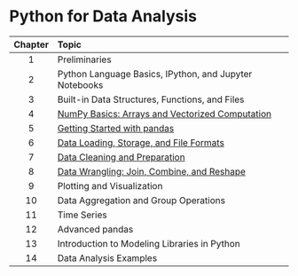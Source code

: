 # Python for Data Analysis

Chapter   | Topic 
:---: | :--- 
1 | Preliminaries 
2 | Python Language Basics, IPython, and Jupyter Notebooks 
3 | Built-in Data Structures, Functions, and Files 
4 | [NumPy Basics: Arrays and Vectorized Computation](Python%20for%20Data%20Analysis/04_NumPy_Basics_Arrays_and_Vectorized_Computation.ipynb) 
5 | [Getting Started with pandas](Python%20for%20Data%20Analysis/05_Getting_Started_with_pandas.ipynb) 
6 | [Data Loading, Storage, and File Formats](Python%20for%20Data%20Analysis/06_Data_Loading_Storage_and_File_Formats.ipynb)
7 | [Data Cleaning and Preparation](Python%20for%20Data%20Analysis/07_Data_Cleaning_and_Preparation.ipynb)
8 | [Data Wrangling: Join, Combine, and Reshape](Python%20for%20Data%20Analysis/08_Data_Wrangling_Join_Combine_and_Reshape.ipynb)
9 | Plotting and Visualization 
10 | Data Aggregation and Group Operations 
11 | Time Series
12 | Advanced pandas
13 | Introduction to Modeling Libraries in Python
14 | Data Analysis Examples
